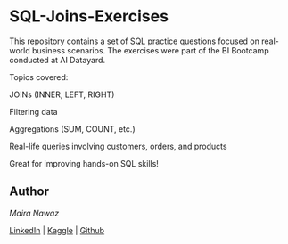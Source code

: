 # SQL-Joins-Exercises

This repository contains a set of SQL practice questions focused on real-world business scenarios.
The exercises were part of the BI Bootcamp conducted at AI Datayard.

Topics covered:

JOINs (INNER, LEFT, RIGHT)

Filtering data

Aggregations (SUM, COUNT, etc.)

Real-life queries involving customers, orders, and products

Great for improving hands-on SQL skills!

##  Author

*Maira Nawaz*

[LinkedIn](https://www.linkedin.com/in/mairanawaz/) | [Kaggle](https://www.kaggle.com/mairanawaz) | [Github](https://github.com/Maira-Nawaz)
